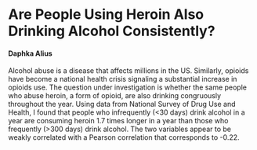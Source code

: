 # Are People Using Heroin Also Drinking Alcohol Consistently?

#### Daphka Alius


Alcohol abuse is a disease that affects millions in the US. Similarly, opioids have become a national health crisis signaling a substantial increase in opioids use. The question under investigation is whether the same people who abuse heroin, a form of opioid, are also drinking congruously throughout the year. Using data from National Survey of Drug Use and Health, I found that people who infrequently (<30 days) drink alcohol in a year are consuming heroin 1.7 times longer in a year than those who frequently (>300 days) drink alcohol. The two variables appear to be weakly correlated with a Pearson correlation that corresponds to -0.22.
